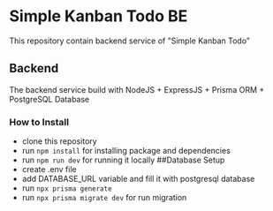# Simple Kanban Todo BE
This repository contain backend service of "Simple Kanban Todo"
## Backend
The backend service build with NodeJS + ExpressJS + Prisma ORM + PostgreSQL Database
### How to Install
- clone this repository
- run `npm install` for installing package and dependencies
- run `npm run dev` for running it locally
##Database Setup
- create .env file
- add DATABASE_URL variable and fill it with postgresql database
- run `npx prisma generate`
- run `npx prisma migrate dev` for run migration
